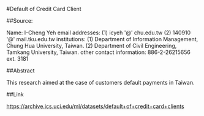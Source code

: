 #Default of Credit Card Client

##Source:

Name: I-Cheng Yeh 
email addresses: (1) icyeh '@' chu.edu.tw (2) 140910 '@' mail.tku.edu.tw 
institutions: (1) Department of Information Management, Chung Hua University, Taiwan. (2) Department of Civil Engineering, Tamkang University, Taiwan. 
other contact information: 886-2-26215656 ext. 3181 

##Abstract

 This research aimed at the case of customers default payments in Taiwan.

##Link

https://archive.ics.uci.edu/ml/datasets/default+of+credit+card+clients
